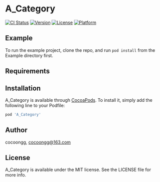 # A_Category

[![CI Status](http://img.shields.io/travis/cocoongg/A_Category.svg?style=flat)](https://travis-ci.org/cocoongg/A_Category)
[![Version](https://img.shields.io/cocoapods/v/A_Category.svg?style=flat)](http://cocoapods.org/pods/A_Category)
[![License](https://img.shields.io/cocoapods/l/A_Category.svg?style=flat)](http://cocoapods.org/pods/A_Category)
[![Platform](https://img.shields.io/cocoapods/p/A_Category.svg?style=flat)](http://cocoapods.org/pods/A_Category)

## Example

To run the example project, clone the repo, and run `pod install` from the Example directory first.

## Requirements

## Installation

A_Category is available through [CocoaPods](http://cocoapods.org). To install
it, simply add the following line to your Podfile:

```ruby
pod 'A_Category'
```

## Author

cocoongg, cocoongg@163.com

## License

A_Category is available under the MIT license. See the LICENSE file for more info.
